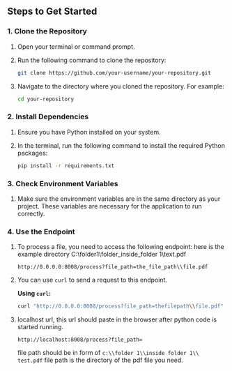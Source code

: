 ## Steps to Get Started

### 1. Clone the Repository

1. Open your terminal or command prompt.
2. Run the following command to clone the repository:

    ```bash
    git clone https://github.com/your-username/your-repository.git
    ```

3. Navigate to the directory where you cloned the repository. For example:

    ```bash
    cd your-repository
    ```

### 2. Install Dependencies

1. Ensure you have Python installed on your system.
2. In the terminal, run the following command to install the required Python packages:

    ```bash
    pip install -r requirements.txt
    ```

### 3. Check Environment Variables

1. Make sure the environment variables are in the same directory as your project. These variables are necessary for the application to run correctly.

### 4. Use the Endpoint

1. To process a file, you need to access the following endpoint:
   here is the example directory C:\\folder1\\folder_inside_folder 1\\text.pdf

    ```
    http://0.0.0.0:8008/process?file_path=the_file_path\\file.pdf
    ```

3. You can use `curl` to send a request to this endpoint.

    **Using `curl`:**

    ```bash
    curl "http://0.0.0.0:8008/process?file_path=thefilepath\\file.pdf"
    ```
4. localhost url, this url should paste in the browser after python code is started running.
    ```url
    http://localhost:8008/process?file_path=
    ```
    file path should be in form of ```c:\\folder 1\\inside folder 1\\ test.pdf```
   file path is the directory of the pdf file you need.
